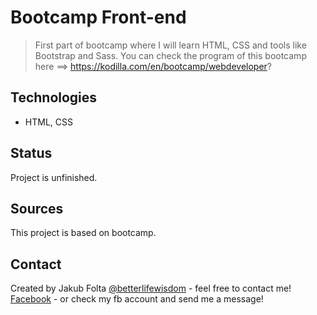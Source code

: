 # Bootcamp Front-end
> First part of bootcamp where I will learn HTML, CSS and tools like Bootstrap and Sass.
> You can check the program of this bootcamp here ==> https://kodilla.com/en/bootcamp/webdeveloper?

## Technologies
* HTML, CSS

## Status
Project is unfinished.

## Sources
This project is based on bootcamp.

## Contact
Created by Jakub Folta [@betterlifewisdom](https://www.betterlifewisdom.com/) - feel free to contact me!<br/>
[Facebook](https://www.facebook.com/jakub.folta.58) - or check my fb account and send me a message!
